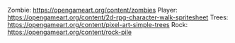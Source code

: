 Zombie: https://opengameart.org/content/zombies
Player: https://opengameart.org/content/2d-rpg-character-walk-spritesheet
Trees:  https://opengameart.org/content/pixel-art-simple-trees
Rock: https://opengameart.org/content/rock-pile